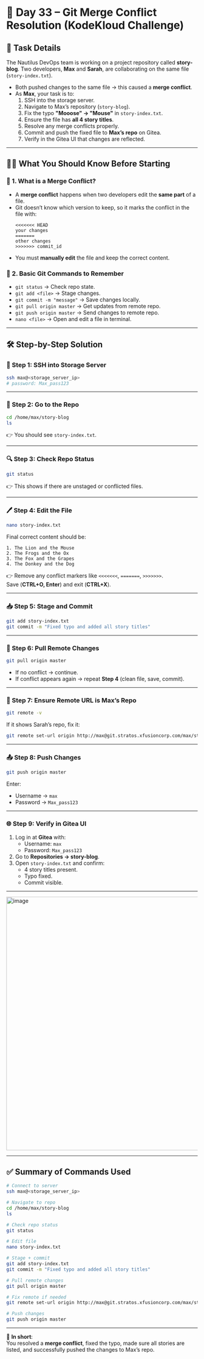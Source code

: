 # 🚀 Day 33 – Git Merge Conflict Resolution (KodeKloud Challenge)

## 📌 Task Details  
The Nautilus DevOps team is working on a project repository called **story-blog**. Two developers, **Max** and **Sarah**, are collaborating on the same file (`story-index.txt`).  

- Both pushed changes to the same file → this caused a **merge conflict**.  
- As **Max**, your task is to:  
  1. SSH into the storage server.  
  2. Navigate to Max’s repository (`story-blog`).  
  3. Fix the typo **"Mooose" → "Mouse"** in `story-index.txt`.  
  4. Ensure the file has **all 4 story titles**.  
  5. Resolve any merge conflicts properly.  
  6. Commit and push the fixed file to **Max’s repo** on Gitea.  
  7. Verify in the Gitea UI that changes are reflected.  

---

## 🧑‍🏫 What You Should Know Before Starting  

### 🔹 1. What is a Merge Conflict?  
- A **merge conflict** happens when two developers edit the **same part** of a file.  
- Git doesn’t know which version to keep, so it marks the conflict in the file with:  
  ```
  <<<<<<< HEAD
  your changes
  =======
  other changes
  >>>>>>> commit_id
  ```
- You must **manually edit** the file and keep the correct content.  

### 🔹 2. Basic Git Commands to Remember  
- `git status` → Check repo state.  
- `git add <file>` → Stage changes.  
- `git commit -m "message"` → Save changes locally.  
- `git pull origin master` → Get updates from remote repo.  
- `git push origin master` → Send changes to remote repo.  
- `nano <file>` → Open and edit a file in terminal.  

---

## 🛠️ Step-by-Step Solution  

### 🔑 Step 1: SSH into Storage Server  
```bash
ssh max@<storage_server_ip>
# password: Max_pass123
```

---

### 📂 Step 2: Go to the Repo  
```bash
cd /home/max/story-blog
ls
```
👉 You should see `story-index.txt`.

---

### 🔍 Step 3: Check Repo Status  
```bash
git status
```
👉 This shows if there are unstaged or conflicted files.

---

### 🖊️ Step 4: Edit the File  
```bash
nano story-index.txt
```

Final correct content should be:
```
1. The Lion and the Mouse
2. The Frogs and the Ox
3. The Fox and the Grapes
4. The Donkey and the Dog
```

👉 Remove any conflict markers like `<<<<<<<`, `=======`, `>>>>>>>`.  
Save (**CTRL+O, Enter**) and exit (**CTRL+X**).

---

### 📥 Step 5: Stage and Commit  
```bash
git add story-index.txt
git commit -m "Fixed typo and added all story titles"
```

---

### 🔄 Step 6: Pull Remote Changes  
```bash
git pull origin master
```

- If no conflict → continue.  
- If conflict appears again → repeat **Step 4** (clean file, save, commit).  

---

### 🚀 Step 7: Ensure Remote URL is Max’s Repo  
```bash
git remote -v
```

If it shows Sarah’s repo, fix it:
```bash
git remote set-url origin http://max@git.stratos.xfusioncorp.com/max/story-blog.git
```

---

### 📤 Step 8: Push Changes  
```bash
git push origin master
```

Enter:  
- Username → `max`  
- Password → `Max_pass123`  

---

### 🌐 Step 9: Verify in Gitea UI  
1. Log in at **Gitea** with:  
   - Username: `max`  
   - Password: `Max_pass123`  
2. Go to **Repositories → story-blog**.  
3. Open `story-index.txt` and confirm:  
   - 4 story titles present.  
   - Typo fixed.  
   - Commit visible.  

---
<img width="1280" height="666" alt="image" src="https://github.com/user-attachments/assets/0ac2db02-15bb-46f9-9e46-462f4b188399" />

---

## ✅ Summary of Commands Used  

```bash
# Connect to server
ssh max@<storage_server_ip>

# Navigate to repo
cd /home/max/story-blog
ls

# Check repo status
git status

# Edit file
nano story-index.txt

# Stage + commit
git add story-index.txt
git commit -m "Fixed typo and added all story titles"

# Pull remote changes
git pull origin master

# Fix remote if needed
git remote set-url origin http://max@git.stratos.xfusioncorp.com/max/story-blog.git

# Push changes
git push origin master
```

---

🎯 **In short**:  
You resolved a **merge conflict**, fixed the typo, made sure all stories are listed, and successfully pushed the changes to Max’s repo.  
